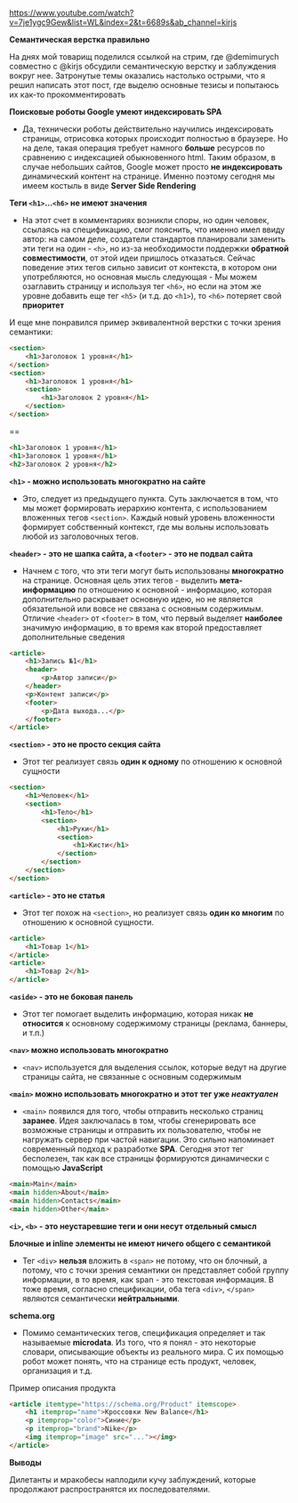 https://www.youtube.com/watch?v=7je1ygc9Gew&list=WL&index=2&t=6689s&ab_channel=kirjs

**Семантическая верстка правильно**

На днях мой товарищ поделился ссылкой на стрим, где @demimurych совместно с @kirjs обсудили семантическую верстку и заблуждения вокруг нее. Затронутые темы оказались настолько острыми, что я решил написать этот пост, где выделю основные тезисы и попытаюсь их как-то прокомментировать

**Поисковые роботы Google умеют индексировать SPA**

- Да, технически роботы действительно научились индексировать страницы, отрисовка которых происходит полностью в браузере. Но на деле, такая операция требует намного **больше** ресурсов по сравнению с индексацией обыкновенного html. Таким образом, в случае небольших сайтов, Google может просто **не индексировать** динамический контент на странице. Именно поэтому сегодня мы имеем костыль в виде **Server Side Rendering**

**Теги `<h1>`...`<h6>` не имеют значения**

- На этот счет в комментариях возникли споры, но один человек, ссылаясь на спецификацию, смог пояснить, что именно имел ввиду автор: на самом деле, создатели стандартов планировали заменить эти теги на один - `<h>`, но из-за необходимости поддержки **обратной совместимости**, от этой идеи пришлось отказаться. Сейчас поведение этих тегов сильно зависит от контекста, в котором они употребляются, но основная мысль следующая - Мы можем озаглавить страницу и используя тег `<h6>`, но если на этом же уровне добавить еще тег `<h5>` (и т.д. до `<h1>`), то `<h6>` потеряет свой **приоритет**

И еще мне понравился пример эквивалентной верстки с точки зрения семантики:

```html
<section> 
    <h1>Заголовок 1 уровня</h1> 
</section> 
<section> 
    <h1>Заголовок 1 уровня</h1> 
    <section> 
        <h1>Заголовок 2 уровня</h1> 
    </section> 
</section>
```
==
```html
<h1>Заголовок 1 уровня</h1> 
<h1>Заголовок 1 уровня</h1> 
<h2>Заголовок 2 уровня</h2>
```

**`<h1>` - можно использовать многократно на сайте**

- Это, следует из предыдущего пункта. Суть заключается в том, что мы может формировать иерархию контента, с использованием вложенных тегов `<section>`. Каждый новый уровень вложенности формирует собственный контекст, где мы вольны использовать любой из заголовочных тегов.

**`<header>` - это не шапка сайта, а `<footer>` - это не подвал сайта**

- Начнем с того, что эти теги могут быть использованы **многократно** на странице. Основная цель этих тегов - выделить **мета-информацию** по отношению к основной - информацию, которая дополнительно раскрывает основную идею, но не является обязательной или вовсе не связана с основным содержимым. Отличие `<header>` от `<footer>` в том, что первый выделяет **наиболее** значимую информацию, в то время как второй предоставляет дополнительные сведения

```html
<article>
	<h1>Запись №1</h1>
	<header>
		<p>Автор записи</p>
	</header>
	<p>Контент записи</p>
	<footer>
		<p>Дата выхода...</p>
	</footer>
</article>
```

**`<section>` - это не просто секция сайта**

- Этот тег реализует связь **один к одному** по отношению к основной сущности
  
```html
<section>
	<h1>Человек</h1>
	<section>
		<h1>Тело</h1>
		<section>
			<h1>Руки</h1>
			<section>
				<h1>Кисти</h1>
			</section>
		</section>
	</section>
</section>
```

**`<article>` - это не статья**

- Этот тег похож на `<section>`, но реализует связь **один ко многим** по отношению к основной сущности.

```html
<article>
	<h1>Товар 1</h1>
</article>
<article>
	<h1>Товар 2</h1>
</article>
```

**`<aside>` - это не боковая панель**

- Этот тег помогает выделить информацию, которая никак **не относится** к основному содержимому страницы (реклама, баннеры, и т.п.)
  
**`<nav>` можно использовать многократно**

- `<nav>` используется для выделения ссылок, которые ведут на другие страницы сайта, не связанные с основным содержимым

**`<main>` можно использовать многократно и этот тег уже *неактуален***

- `<main>` появился для того, чтобы отправить несколько страниц **заранее**. Идея заключалась в том, чтобы сгенерировать все возможные страницы и отправить их пользователю, чтобы не нагружать сервер при частой навигации. Это сильно напоминает современный подход к разработке **SPA**. Сегодня этот тег бесполезен, так как все страницы формируются динамически с помощью **JavaScript**

```html
<main>Main</main>
<main hidden>About</main>
<main hidden>Contacts</main>
<main hidden>Other</main>
```

**`<i>`, `<b>` - это неустаревшие теги и они несут отдельный смысл**

**Блочные и inline элементы не имеют ничего общего с семантикой**

- Тег `<div>` **нельзя** вложить в `<span>` не потому, что он блочный, а потому, что с точки зрения семантики он представляет собой группу информации, в то время, как span - это текстовая информация. В тоже время, согласно спецификации, оба тега `<div>`, `</span>` являются семантически **нейтральными**.

**schema.org**

- Помимо семантических тегов, спецификация определяет и так называемые **microdata**. Из того, что я понял - это некоторые словари, описывающие объекты из реального мира. С их помощью робот может понять, что на странице есть продукт, человек, организация и т.д.
  
Пример описания продукта

```html
<article itemtype="https://schema.org/Product" itemscope>
	<h1 itemprop="name">Кроссовки New Balance</h1>
	<p itemprop="color">Синие</p>
	<p itemprop="brand">Nike</p>
	<img itemprop="image" src="..."></img>
</article>
```

**Выводы**

Дилетанты и мракобесы наплодили кучу заблуждений, которые продолжают распространятся их последователями.